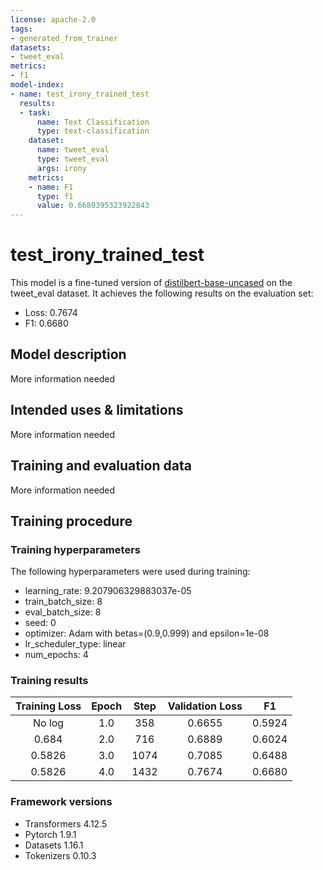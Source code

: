 ```yaml
---
license: apache-2.0
tags:
- generated_from_trainer
datasets:
- tweet_eval
metrics:
- f1
model-index:
- name: test_irony_trained_test
  results:
  - task:
      name: Text Classification
      type: text-classification
    dataset:
      name: tweet_eval
      type: tweet_eval
      args: irony
    metrics:
    - name: F1
      type: f1
      value: 0.6680395323922843
---
```


<!-- This model card has been generated automatically according to the information the Trainer had access to. You
should probably proofread and complete it, then remove this comment. -->

# test_irony_trained_test

This model is a fine-tuned version of [distilbert-base-uncased](https://huggingface.co/distilbert-base-uncased) on the tweet_eval dataset.
It achieves the following results on the evaluation set:
- Loss: 0.7674
- F1: 0.6680

## Model description

More information needed

## Intended uses & limitations

More information needed

## Training and evaluation data

More information needed

## Training procedure

### Training hyperparameters

The following hyperparameters were used during training:
- learning_rate: 9.207906329883037e-05
- train_batch_size: 8
- eval_batch_size: 8
- seed: 0
- optimizer: Adam with betas=(0.9,0.999) and epsilon=1e-08
- lr_scheduler_type: linear
- num_epochs: 4

### Training results

| Training Loss | Epoch | Step | Validation Loss | F1     |
|:-------------:|:-----:|:----:|:---------------:|:------:|
| No log        | 1.0   | 358  | 0.6655          | 0.5924 |
| 0.684         | 2.0   | 716  | 0.6889          | 0.6024 |
| 0.5826        | 3.0   | 1074 | 0.7085          | 0.6488 |
| 0.5826        | 4.0   | 1432 | 0.7674          | 0.6680 |


### Framework versions

- Transformers 4.12.5
- Pytorch 1.9.1
- Datasets 1.16.1
- Tokenizers 0.10.3
